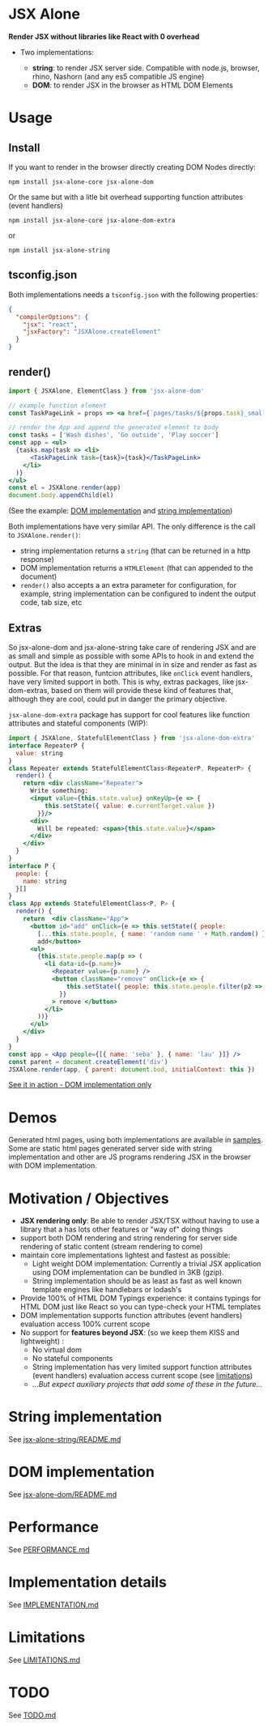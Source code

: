 # JSX Alone 

**Render JSX without libraries like React with 0 overhead**

 * Two implementations: 

   * **string**: to render JSX server side. Compatible with node.js, browser, rhino, Nashorn (and any es5 compatible JS engine)
   * **DOM**: to render JSX in the browser as HTML DOM Elements

# Usage

## Install

If you want to render in the browser directly creating DOM Nodes directly:

```
npm install jsx-alone-core jsx-alone-dom
```

Or the same but with a litle bit overhead supporting function attributes (event handlers) 

```
npm install jsx-alone-core jsx-alone-dom-extra
```

or 

```
npm install jsx-alone-string
```

## tsconfig.json

Both implementations needs a `tsconfig.json` with the following properties: 

```json
{
  "compilerOptions": {
    "jsx": "react",
    "jsxFactory": "JSXAlone.createElement"
  }
}
```

## render()

```jsx
import { JSXAlone, ElementClass } from 'jsx-alone-dom'

// example function element
const TaskPageLink = props => <a href={`pages/tasks/${props.task}_small.html`}>{props.children}</a>

// render the App and append the generated element to body
const tasks = ['Wash dishes', 'Go outside', 'Play soccer']
const app = <ul>
  {tasks.map(task => <li>
      <TaskPageLink task={task}>{task}</TaskPageLink>
    </li>
  )}
</ul>
const el = JSXAlone.render(app)
document.body.appendChild(el)
```

(See the example: [DOM implementation](https://cancerberosgx.github.io/jsx-alone/jsx-alone-dom-sample-project/simple/index-min.html) and [string implementation](https://cancerberosgx.github.io/jsx-alone/jsx-alone-string-sample-project/simple-indented.html))

Both implementations have very similar API. The only difference is the call to `JSXAlone.render()`:

  * string implementation returns a `string` (that can be returned in a http response)
  * DOM implementation returns a `HTMLElement` (that can appended to the document)
  * `render()` also accepts a an extra parameter for configuration, for example, string implementation can be configured to indent the output code, tab size, etc 

## Extras

So jsx-alone-dom and jsx-alone-string take care of rendering JSX and are as small and simple as possible with some APIs to hook in and extend the output. But the idea is that they are minimal in in size and render as fast as possible. For that reason, funtcion attributes, like `onClick` event handlers, have very limited support in both. This is why, extras packages, like jsx-dom-extras, based on them will provide these kind of features that, although they are cool, could put in danger the primary objective. 

`jsx-alone-dom-extra` package has support for cool features like function attributes and stateful components (WIP):

```jsx
import { JSXAlone, StatefulElementClass } from 'jsx-alone-dom-extra'
interface RepeaterP {
  value: string
}
class Repeater extends StatefulElementClass<RepeaterP, RepeaterP> {
  render() {
    return <div className="Repeater">
      Write something:
      <input value={this.state.value} onKeyUp={e => {
          this.setState({ value: e.currentTarget.value })
        }}/>
      <div>
        Will be repeated: <span>{this.state.value}</span>
      </div>
    </div>    
  }
}
interface P {
  people: {
    name: string
  }[]
}
class App extends StatefulElementClass<P, P> {
  render() {
    return  <div className="App">
      <button id="add" onClick={e => this.setState({ people: 
        [...this.state.people, { name: 'random name ' + Math.random() }] })}>          
        add</button>
      <ul>
        {this.state.people.map(p => (
          <li data-id={p.name}>
            <Repeater value={p.name} />
            <button className="remove" onClick={e => {
                this.setState({ people: this.state.people.filter(p2 => p2.name !== p.name) })
              }}
            > remove </button>
          </li>
        ))}
      </ul>
    </div>    
  }
}
const app = <App people={[{ name: 'seba' }, { name: 'lau' }]} />
const parent = document.createElement('div')
JSXAlone.render(app, { parent: document.bod, initialContext: this })
```

[See it in action - DOM implementation only]()
# Demos

Generated html pages, using both implementations are available in [samples](https://cancerberosgx.github.io/jsx-alone/index.html). Some are static html pages generated server side with string implementation and other are JS programs rendering JSX in the browser with DOM implementation.


# Motivation / Objectives

 * **JSX rendering only**: Be able to render JSX/TSX without having to use a library that a has lots other features or "way of" doing things 
 * support both DOM rendering and string rendering for server side rendering of static content (stream rendering to come)
 * maintain core implementations lightest and fastest as possible:
   * Light weight DOM implementation: Currently a trivial JSX application using DOM implementation can be bundled in 3KB (gzip).
   * String implementation should be as least as fast as well known template engines like handlebars or lodash's
 * Provide 100% of HTML DOM Typings experience: it contains typings for HTML DOM just like React so you can type-check your HTML templates
 * DOM implementation supports function attributes (event handlers) evaluation access 100% current scope
 * No support for **features beyond JSX**: (so we keep them KISS and lightweight) :
   * No virtual dom
   * No stateful components 
   * String implementation has very limited support function attributes (event handlers) evaluation access current scope (see [limitations](LIMITATIONS.md))
   * *...But expect auxiliary projects that add some of these in the future...*

# String implementation

See  [jsx-alone-string/README.md](jsx-alone-string/README.md)

# DOM implementation

See [jsx-alone-dom/README.md](jsx-alone-dom/README.md)

# Performance

See [PERFORMANCE.md](PERFORMANCE.md)

# Implementation details

See [IMPLEMENTATION.md](IMPLEMENTATION.md)

# Limitations

See [LIMITATIONS.md](LIMITATIONS.md)

# TODO

See [TODO.md](TODO.md)